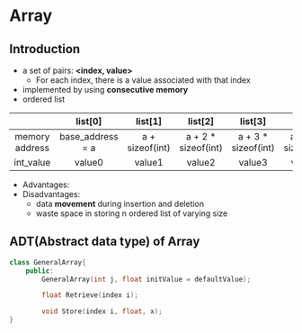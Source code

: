 # Array
## Introduction
* a set of pairs: **<index, value>**
  * For each index, there is a value associated with that index
* implemented by using **consecutive memory**
* ordered list

|    | list[0] | list[1] | list[2] | list[3] | list[4] | list[5] |
|:----:|:----:|:----:|:----:|:----:|:----:|:----:|
| memory address   | base_address = a   | a + sizeof(int)   | a + 2 * sizeof(int)   | a + 3 * sizeof(int) | a + 4 * sizeof(int) | a + 5 * sizeof(int)|
| int_value | value0 | value1 | value2 | value3 | value4 |  value5  |

* Advantages:
* Disadvantages:
  * data **movement** during insertion and deletion
  * waste space in storing n ordered list of varying size

## ADT(Abstract data type) of Array
```C++
class GeneralArray{
    public:
        GeneralArray(int j, float initValue = defaultValue);

        float Retrieve(index i);

        void Store(index i, float, x);
}
```
